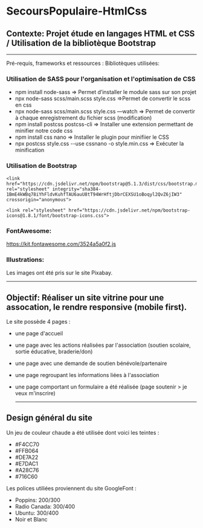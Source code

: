# SecoursPopulaire-HtmlCss

## Contexte: Projet étude en langages HTML et CSS / Utilisation de la bibliotèque Bootstrap
___________________________________________________________________________________________________

Pré-requis, frameworks et ressources :
Bibliotèques utilisées: 

### Utilisation de SASS pour l'organisation et l'optimisation de CSS

- npm install node-sass	=> Permet d’installer le module sass sur son projet
- npx node-sass scss/main.scss style.css
=>Permet de convertir le scss en css
- npx node-sass scss/main.scss style.css —watch	=> Permet de convertir à chaque enregistrement du fichier scss (modification)
- npm install postcss postcss-cli
=> Installer une extension permettant de minifier notre code css
- npm install css nano
=> Installer le plugin pour minifiier le CSS
- npx postcss style.css --use cssnano -o style.min.css
=> Exécuter la minification


### Utilisation de Bootstrap

<!-- Bootstrap CSS link -->
    <link href="https://cdn.jsdelivr.net/npm/bootstrap@5.1.3/dist/css/bootstrap.min.css"
    rel="stylesheet" integrity="sha384-1BmE4kWBq78iYhFldvKuhfTAU6auU8tT94WrHftjDbrCEXSU1oBoqyl2QvZ6jIW3"
    crossorigin="anonymous">
<!-- Bootstrap icone link -->
    <link rel="stylesheet" href="https://cdn.jsdelivr.net/npm/bootstrap-icons@1.8.1/font/bootstrap-icons.css">

###  FontAwesome:
  <!--Font awesome -->
  https://kit.fontawesome.com/3524a5a0f2.js
  
### Illustrations:
Les images ont été pris sur le site Pixabay.
  
  ___________________________________________________________________________________________________

## Objectif: Réaliser un site vitrine pour une assocation, le rendre responsive (mobile first).

Le site possède 4 pages : 
- une page d'accueil 
- une page avec les actions réalisées par l'association (soutien scolaire, sortie éducative, braderie/don)
- une page avec une demande de soutien bénévole/partenaire
- une page regroupant les informations liées à l'association
- une page comportant un formulaire a été réalisée (page soutenir > je veux m'inscrire)

  ___________________________________________________________________________________________________

## Design général du site

Un jeu de couleur chaude a été utilisée dont voici les teintes :
- #F4CC70
- #FFB064
- #DE7A22
- #E7DAC1
- #A28C76
- #716C60

Les polices utiliées proviennent du site GoogleFont :

- Poppins: 200/300
- Radio Canada: 300/400
- Ubuntu: 300/400
- Noir et Blanc

